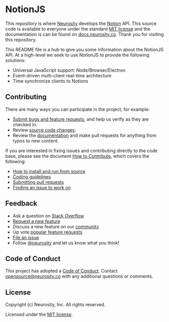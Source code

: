 # NotionJS

This repository is where [Neurosity](https://neurosity.co) develops the [Notion](https://neurosity.co) API. This source code is available to everyone under the standard [MIT license](./LICENSE) and the documentation is can be found on [docs.neurosity.co](https://docs.neurosity.co/). Thank you for visiting this repository.

This README file is a hub to give you some information about the NotionJS API. At a high-level we seek to use NotionJS to provide the following solutions:

- Universal JavaScript support: Node/Browser/Electron
- Event-driven multi-client real-time architecture
- Time synchronize clients to Notions

## Contributing

There are many ways you can participate in the project, for example:

- [Submit bugs and feature requests](https://github.com/neurosity/notion-js/issues), and help us verify as they are checked in.
- Review [source code changes](https://github.com/neurosity/notion-js/pulls).
- Review the [documentation](https://github.com/neurosity/notion-js/tree/master/website) and make pull requests for anything from typos to new content.

If you are interested in fixing issues and contributing directly to the code base,
please see the document [How to Contribute](https://github.com/Neurosity/notion-js/wiki/How-to-Contribute), which covers the following:

- [How to install and run from source](https://github.com/neurosity/notion-js/wiki/How-to-Contribute#contributing-to-notionjs)
- [Coding guidelines](https://github.com/neurosity/notion-js/wiki/Coding-Guidelines)
- [Submitting pull requests](https://github.com/neurosity/notion-js/wiki/How-to-Contribute#pull-requests)
- [Finding an issue to work on](https://github.com/neurosity/notion-js/wiki/How-to-Contribute#where-to-contribute)

## Feedback

- Ask a question on [Stack Overflow](https://stackoverflow.com/questions/tagged/notion-js)
- [Request a new feature](https://github.com/neurosity/notion-js/blob/master/CONTRIBUTING.md)
- Discuss a new feature on our [community](https://support.neurosity.co/hc/en-us/community/topics)
- Up vote [popular feature requests](https://github.com/neurosity/notion-js/issues?q=is%3Aopen+is%3Aissue+label%3Afeature-request+sort%3Areactions-%2B1-desc)
- [File an issue](https://github.com/neurosity/notion-js/issues)
- Follow [@neurosity](https://twitter.com/neurosity) and let us know what you think!

## Code of Conduct

This project has adopted a [Code of Conduct](https://github.com/neurosity/notion-js/blob/master/CODE_OF_CONDUCT.md). Contact [opensource@neurosity.co](mailto:opensource@neurosity.co) with any additional questions or comments.

## License

Copyright (c) Neurosity, Inc. All rights reserved.

Licensed under the [MIT license](./LICENSE).
